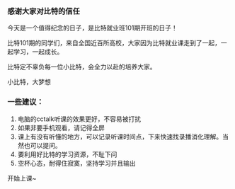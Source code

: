 ### 感谢大家对比特的信任

今天是一个值得纪念的日子，是比特就业班101期开班的日子！

比特101期的同学们，来自全国近百所高校，大家因为比特就业课走到了一起，一起学习，一起成长。

比特定不辜负每一位小比特，会全力以赴的培养大家。

小比特，大梦想





### 一些建议：

1. 电脑的cctalk听课的效果更好，不容易被打扰
2. 如果非要手机观看，请记得全屏
3. 课上有没有听懂的地方，可以记录听课时间点，下来快速找录播消化理解。当然也可以提问。
4. 要利用好比特的学习资源，不耻下问
5. 空杯心态，耐得住寂寞，坚持学习并且输出



开始上课~

